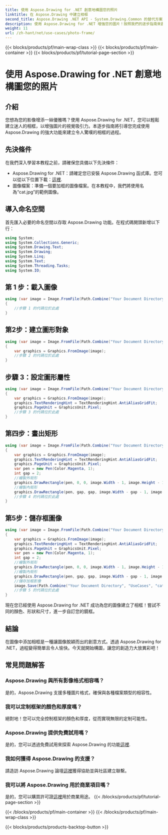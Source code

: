 ```yaml
---
title: 使用 Aspose.Drawing for .NET 創意地構圖您的照片
linktitle: 在 Aspose.Drawing 中建立相框
second_title: Aspose.Drawing .NET API - System.Drawing.Common 的替代方案
description: 使用 Aspose.Drawing for .NET 增強您的圖片！按照我們的逐步指南來創建令人驚嘆的相框。立即探索 Aspose.Drawing for .NET！
weight: 11
url: /zh-hant/net/use-cases/photo-frame/
---
```


{{< blocks/products/pf/main-wrap-class >}}
{{< blocks/products/pf/main-container >}}
{{< blocks/products/pf/tutorial-page-section >}}

# 使用 Aspose.Drawing for .NET 創意地構圖您的照片

## 介紹
您想為您的影像增添一絲優雅嗎？使用 Aspose.Drawing for .NET，您可以輕鬆建立迷人的相框，以增強圖片的視覺吸引力。本逐步指南將引導您完成使用 Aspose.Drawing 的強大功能來建立令人驚嘆的相框的過程。
## 先決條件
在我們深入學習本教程之前，請確保您具備以下先決條件：
-  Aspose.Drawing for .NET：請確定您已安裝 Aspose.Drawing 函式庫。您可以從以下位置下載：[這裡](https://releases.aspose.com/drawing/net/).
- 圖像檔案：準備一個要加框的圖像檔案。在本教程中，我們將使用名為“cat.jpg”的範例圖像。
## 導入命名空間
首先匯入必要的命名空間以存取 Aspose.Drawing 功能。在程式碼開頭新增以下行：
```csharp
using System;
using System.Collections.Generic;
using System.Drawing.Text;
using System.Drawing;
using System.Linq;
using System.Text;
using System.Threading.Tasks;
using System.IO;
```
## 第 1 步：載入圖像
```csharp
using (var image = Image.FromFile(Path.Combine("Your Document Directory", "UseCases", "cat.jpg")))
{
    //步驟 1 的代碼位於此處
}
```
## 第2步：建立圖形對象
```csharp
using (var image = Image.FromFile(Path.Combine("Your Document Directory", "UseCases", "cat.jpg")))
{
    var graphics = Graphics.FromImage(image);
    //步驟 2 的代碼位於此處
}
```
## 步驟 3：設定圖形屬性
```csharp
using (var image = Image.FromFile(Path.Combine("Your Document Directory", "UseCases", "cat.jpg")))
{
    var graphics = Graphics.FromImage(image);
    graphics.TextRenderingHint = TextRenderingHint.AntiAliasGridFit;
    graphics.PageUnit = GraphicsUnit.Pixel;
    //步驟 3 的代碼位於此處
}
```
## 第四步：畫出矩形
```csharp
using (var image = Image.FromFile(Path.Combine("Your Document Directory", "UseCases", "cat.jpg")))
{
    var graphics = Graphics.FromImage(image);
    graphics.TextRenderingHint = TextRenderingHint.AntiAliasGridFit;
    graphics.PageUnit = GraphicsUnit.Pixel;
    var pen = new Pen(Color.Magenta, 1);
    int gap = 2;
    //繪製外矩形
    graphics.DrawRectangle(pen, 0, 0, image.Width - 1, image.Height - 1);
    //繪製內矩形
    graphics.DrawRectangle(pen, gap, gap, image.Width - gap - 1, image.Height - gap - 1);
    //步驟 4 的代碼位於此處
}
```
## 第5步：儲存框圖像
```csharp
using (var image = Image.FromFile(Path.Combine("Your Document Directory", "UseCases", "cat.jpg")))
{
    var graphics = Graphics.FromImage(image);
    graphics.TextRenderingHint = TextRenderingHint.AntiAliasGridFit;
    graphics.PageUnit = GraphicsUnit.Pixel;
    var pen = new Pen(Color.Magenta, 1);
    int gap = 2;
    //繪製外矩形
    graphics.DrawRectangle(pen, 0, 0, image.Width - 1, image.Height - 1);
    //繪製內矩形
    graphics.DrawRectangle(pen, gap, gap, image.Width - gap - 1, image.Height - gap - 1);
    //儲存加框影像
    image.Save(Path.Combine("Your Document Directory", "UseCases", "cat_with_honor_out.jpg"));
    //步驟 5 的代碼位於此處
}
```
現在您已經使用 Aspose.Drawing for .NET 成功為您的圖像建立了相框！嘗試不同的顏色、形狀和尺寸，進一步自訂您的鏡框。
## 結論
在圖像中添加相框是一種讓圖像脫穎而出的創意方式。透過 Aspose.Drawing for .NET，過程變得簡單且令人愉快。今天就開始構圖，讓您的創造力大放異彩吧！
## 常見問題解答
### Aspose.Drawing 與所有影像格式相容嗎？
是的，Aspose.Drawing 支援多種圖片格式，確保與各種檔案類型的相容性。
### 我可以定制框架的顏色和厚度嗎？
絕對地！您可以完全控制框架的顏色和厚度，從而實現無限的定制可能性。
### Aspose.Drawing 提供免費試用嗎？
是的，您可以透過免費試用來探索 Aspose.Drawing 的功能[這裡](https://releases.aspose.com/).
### 我如何獲得 Aspose.Drawing 的支援？
請造訪 Aspose.Drawing 論壇[這裡](https://forum.aspose.com/c/diagram/17)獲得協助並與社區建立聯繫。
### 我可以將 Aspose.Drawing 用於商業項目嗎？
是的，您可以購買許可證[這裡](https://purchase.aspose.com/buy)用於商業用途。
{{< /blocks/products/pf/tutorial-page-section >}}

{{< /blocks/products/pf/main-container >}}
{{< /blocks/products/pf/main-wrap-class >}}

{{< blocks/products/products-backtop-button >}}
